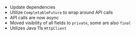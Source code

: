 - Update dependencies
- Utilize `CompletableFuture` to wrap around API calls
- API calls are now async
- Moved visibility of all fields to `private`, some are also `final`
- Utilizes Java 11s `HttpClient`